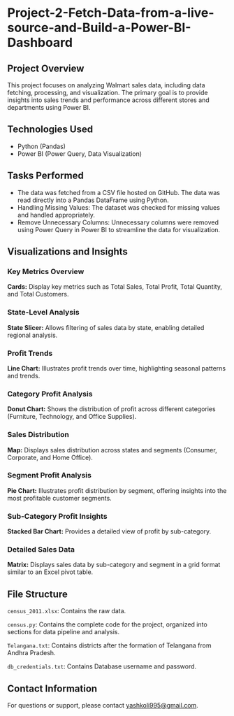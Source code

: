 # Project-2-Fetch-Data-from-a-live-source-and-Build-a-Power-BI-Dashboard

## Project Overview
This project focuses on analyzing Walmart sales data, including data fetching, processing, and visualization. The primary goal is to provide insights into sales trends and performance across different stores and departments using Power BI.

## Technologies Used

* Python (Pandas)
* Power BI (Power Query, Data Visualization)

## Tasks Performed

* The data was fetched from a CSV file hosted on GitHub. The data was read directly into a Pandas DataFrame using Python.
* Handling Missing Values: The dataset was checked for missing values and handled appropriately.
* Remove Unnecessary Columns: Unnecessary columns were removed using Power Query in Power BI to streamline the data for visualization.

## Visualizations and Insights

### Key Metrics Overview
**Cards:** Display key metrics such as Total Sales, Total Profit, Total Quantity, and Total Customers.

### State-Level Analysis
**State Slicer:** Allows filtering of sales data by state, enabling detailed regional analysis.

### Profit Trends
**Line Chart:** Illustrates profit trends over time, highlighting seasonal patterns and trends.

### Category Profit Analysis
**Donut Chart:** Shows the distribution of profit across different categories (Furniture, Technology, and Office Supplies).

### Sales Distribution
**Map:** Displays sales distribution across states and segments (Consumer, Corporate, and Home Office).

### Segment Profit Analysis
**Pie Chart:** Illustrates profit distribution by segment, offering insights into the most profitable customer segments.

### Sub-Category Profit Insights
**Stacked Bar Chart:** Provides a detailed view of profit by sub-category.

### Detailed Sales Data
**Matrix:** Displays sales data by sub-category and segment in a grid format similar to an Excel pivot table.

## File Structure

`census_2011.xlsx`: Contains the raw data.

`census.py`: Contains the complete code for the project, organized into sections for data pipeline and analysis.

`Telangana.txt`: Contains districts after the formation of Telangana from Andhra Pradesh. 

`db_credentials.txt`: Contains Database username and password.

## Contact Information

For questions or support, please contact yashkoli995@gmail.com.
